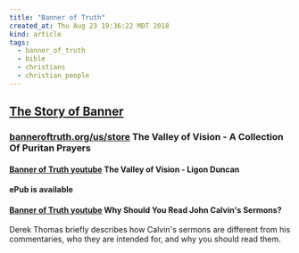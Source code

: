 ```yaml
---
title: "Banner of Truth"
created_at: Thu Aug 23 19:36:22 MDT 2018
kind: article
tags:
  - banner_of_truth
  - bible
  - christians
  - christian_people
---
```


<h2>
  <a href="https://banneroftruth.org/us/about/the-story-of-banner/" target="_blank">The Story of Banner</a>
</h2>

<h3>
  <a href="https://banneroftruth.org/us/store/devotional-books/the-valley-of-vision/" target="_blank">banneroftruth.org/us/store</a>
  The Valley of Vision - A Collection Of Puritan Prayers
</h3>

<h4>
  <a href="https://www.youtube.com/watch?time_continue=11&v=fZCM_VKD-dk" target="_blank">Banner of Truth youtube</a>
  The Valley of Vision - Ligon Duncan
</h4>

<h4>ePub is available</h4>

<h4>
  <a href="https://www.youtube.com/watch?v=MkYQkBsMHOI" target="_blank">Banner of Truth youtube</a>
  Why Should You Read John Calvin's Sermons?
</h4>

Derek Thomas briefly describes how Calvin's sermons are different from
his commentaries, who they are intended for, and why you should read them.

<!--
html boilerplate fragments
<a href="" target="_blank"></a>
<a name=""></a>
<img src="" width="400px">
<ul>
  <li></li>
  <li><a href="" target="_blank"></a></li>
</ul>
<pre>
</pre>
<p style="margin-bottom: 2em;"></p>
<hr style="border: 0; height: 3px; background: #333; background-image: linear-gradient(to right, #ccc, #333, #ccc);">
<pre><code>
</code></pre>
<math xmlns='http://www.w3.org/1998/Math/MathML' display='block'>
</math>
-->
